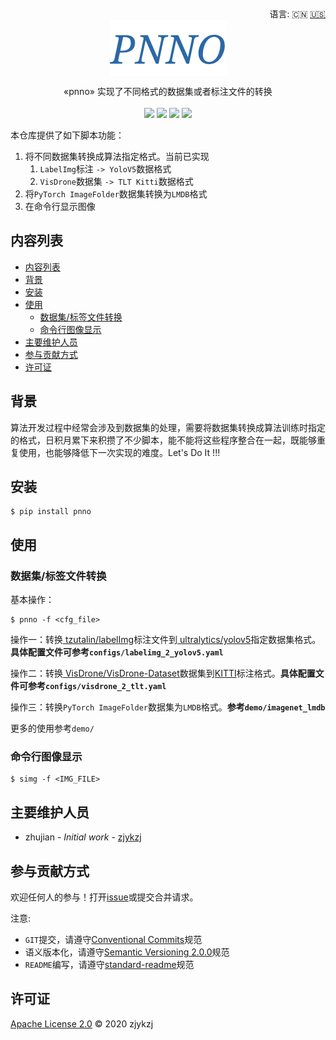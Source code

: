 <div align="right">
  语言:
    🇨🇳
  <a title="英语" href="./README.md">🇺🇸</a>
</div>

 <div align="center"><a title="" href="https://github.com/zjykzj/pnno"><img align="center" src="./imgs/PNNO.png"></a></div>

<p align="center">
  «pnno» 实现了不同格式的数据集或者标注文件的转换
<br>
<br>
  <a href="https://github.com/RichardLitt/standard-readme"><img src="https://img.shields.io/badge/standard--readme-OK-green.svg?style=flat-square"></a>
  <a href="https://conventionalcommits.org"><img src="https://img.shields.io/badge/Conventional%20Commits-1.0.0-yellow.svg"></a>
  <a href="http://commitizen.github.io/cz-cli/"><img src="https://img.shields.io/badge/commitizen-friendly-brightgreen.svg"></a>
  <a href="https://pypi.org/project/pnno/"><img src="https://img.shields.io/badge/PYPI-PNNO-brightgreen"></a>
</p>

本仓库提供了如下脚本功能：

1. 将不同数据集转换成算法指定格式。当前已实现
   1. `LabelImg`标注 `-> YoloV5`数据格式
   2. `VisDrone`数据集 `-> TLT Kitti`数据格式
2. 将`PyTorch ImageFolder`数据集转换为`LMDB`格式
3. 在命令行显示图像

## 内容列表

- [内容列表](#内容列表)
- [背景](#背景)
- [安装](#安装)
- [使用](#使用)
  - [数据集/标签文件转换](#数据集标签文件转换)
  - [命令行图像显示](#命令行图像显示)
- [主要维护人员](#主要维护人员)
- [参与贡献方式](#参与贡献方式)
- [许可证](#许可证)

## 背景

算法开发过程中经常会涉及到数据集的处理，需要将数据集转换成算法训练时指定的格式，日积月累下来积攒了不少脚本，能不能将这些程序整合在一起，既能够重复使用，也能够降低下一次实现的难度。Let's Do It !!!

## 安装

```
$ pip install pnno
```

## 使用

### 数据集/标签文件转换

基本操作：

```
$ pnno -f <cfg_file>
```

操作一：转换[ tzutalin/labelImg](https://github.com/tzutalin/labelImg)标注文件到[ ultralytics/yolov5](https://github.com/ultralytics/yolov5)指定数据集格式。**具体配置文件可参考`configs/labelimg_2_yolov5.yaml`**

操作二：转换[ VisDrone/VisDrone-Dataset](https://github.com/VisDrone/VisDrone-Dataset)数据集到[KITTI](http://www.cvlibs.net/datasets/kitti/eval_object.php?obj_benchmark=2d)标注格式。**具体配置文件可参考`configs/visdrone_2_tlt.yaml`**

操作三：转换`PyTorch ImageFolder`数据集为`LMDB`格式。**参考`demo/imagenet_lmdb`**

更多的使用参考`demo/`

### 命令行图像显示

```
$ simg -f <IMG_FILE>
```

## 主要维护人员

* zhujian - *Initial work* - [zjykzj](https://github.com/zjykzj)

## 参与贡献方式

欢迎任何人的参与！打开[issue](https://github.com/zjykzj/pnno/issues)或提交合并请求。

注意:

* `GIT`提交，请遵守[Conventional Commits](https://www.conventionalcommits.org/en/v1.0.0-beta.4/)规范
* 语义版本化，请遵守[Semantic Versioning 2.0.0](https://semver.org)规范
* `README`编写，请遵守[standard-readme](https://github.com/RichardLitt/standard-readme)规范

## 许可证

[Apache License 2.0](LICENSE) © 2020 zjykzj